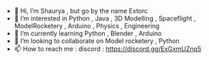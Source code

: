 - 👋 Hi, I’m Shaurya , but go by the name Extorc
- 👀 I’m interested in Python , Java , 3D Modelling , Spaceflight , ModelRocketery , Arduino , Physics , Engineering
- 🌱 I’m currently learning Python , Blender , Arduino
- 💞️ I’m looking to collaborate on Model rocketery , Python
- 📫 How to reach me : discord : https://discord.gg/ExGxmUZnq5

<!---
extorc/extorc is a ✨ special ✨ repository because its `README.md` (this file) appears on your GitHub profile.
You can click the Preview link to take a look at your changes.
--->
